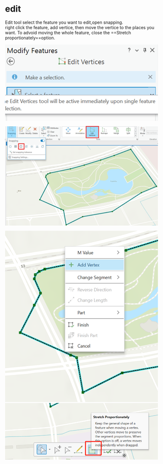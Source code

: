 
# edit
Edit tool select the feature you want to edit,open snapping.<br>
right click the feature, add vertice, then move the vertice to the places you want. To advoid moving the whole feature, close the ==Stretch proportionately==option.

![alt text](image/image-1.png)

![alt text](image/image.png)

![alt text](image/image1.png)
![不要选中!](./image.png)

